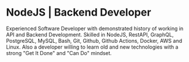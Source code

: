 # NodeJS | Backend Developer
Experienced Software Developer with demonstrated history of working in API and Backend Development. Skilled in NodeJS, RestAPI, GraphQL, PostgreSQL, MySQL, Bash, Git, Github, Github Actions, Docker, AWS and Linux. Also a developer willing to learn old and new technologies with a strong "Get It Done" and "Can Do" mindset.
